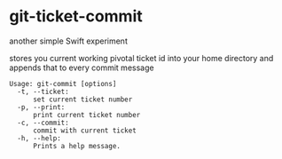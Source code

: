 # git-ticket-commit
another simple Swift experiment

stores you current working pivotal ticket id into your home directory and appends that to every commit message

```
Usage: git-commit [options]
  -t, --ticket:
      set current ticket number
  -p, --print:
      print current ticket number
  -c, --commit:
      commit with current ticket
  -h, --help:
      Prints a help message.
```
